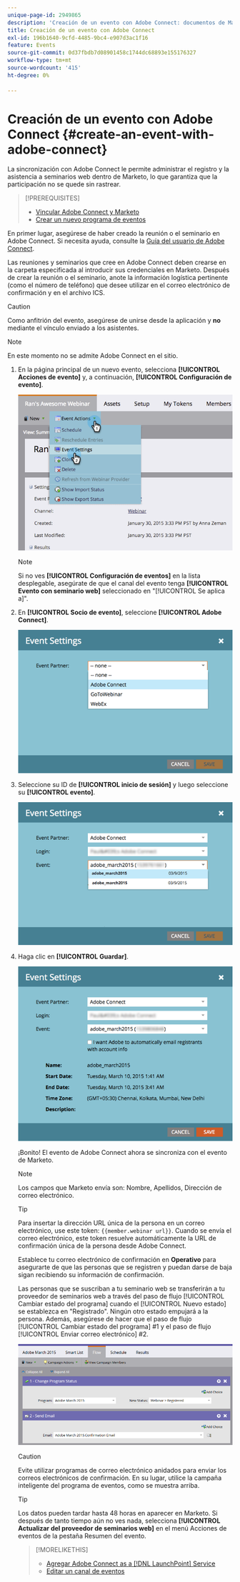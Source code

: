 ```yaml
---
unique-page-id: 2949865
description: 'Creación de un evento con Adobe Connect: documentos de Marketo, documentación del producto'
title: Creación de un evento con Adobe Connect
exl-id: 196b1640-9cfd-4485-9bc4-e907d3ac1f16
feature: Events
source-git-commit: 0d37fbdb7d08901458c1744dc68893e155176327
workflow-type: tm+mt
source-wordcount: '415'
ht-degree: 0%

---
```


# Creación de un evento con Adobe Connect {#create-an-event-with-adobe-connect}

La sincronización con Adobe Connect le permite administrar el registro y la asistencia a seminarios web dentro de Marketo, lo que garantiza que la participación no se quede sin rastrear.

>[!PREREQUISITES]
>
>* [Vincular Adobe Connect y Marketo](/help/marketo/product-docs/administration/additional-integrations/add-adobe-connect-as-a-launchpoint-service.md)
>* [Crear un nuevo programa de eventos](/help/marketo/product-docs/demand-generation/events/understanding-events/create-a-new-event-program.md)

En primer lugar, asegúrese de haber creado la reunión o el seminario en Adobe Connect. Si necesita ayuda, consulte la [Guía del usuario de Adobe Connect](https://help.adobe.com/en_US/connect/9.0/using/index.html).

Las reuniones y seminarios que cree en Adobe Connect deben crearse en la carpeta especificada al introducir sus credenciales en Marketo. Después de crear la reunión o el seminario, anote la información logística pertinente (como el número de teléfono) que desee utilizar en el correo electrónico de confirmación y en el archivo ICS.

>[!CAUTION]
>
>Como anfitrión del evento, asegúrese de unirse desde la aplicación y **no** mediante el vínculo enviado a los asistentes.

>[!NOTE]
>
>En este momento no se admite Adobe Connect en el sitio.

1. En la página principal de un nuevo evento, selecciona **[!UICONTROL Acciones de evento]** y, a continuación, **[!UICONTROL Configuración de evento]**.

   ![](assets/image2015-1-30-15-3a34-3a28.png)

   >[!NOTE]
   >
   >Si no ves **[!UICONTROL Configuración de eventos]** en la lista desplegable, asegúrate de que el canal del evento tenga **[!UICONTROL Evento con seminario web]** seleccionado en &quot;[!UICONTROL Se aplica a]&quot;.

1. En **[!UICONTROL Socio de evento]**, seleccione **[!UICONTROL Adobe Connect]**.

   ![](assets/event-settings-adobe-connect.png)

1. Seleccione su ID de **[!UICONTROL inicio de sesión]** y luego seleccione su **[!UICONTROL evento]**.

   ![](assets/event-settings-select-event-adobe-connect.png)

1. Haga clic en **[!UICONTROL Guardar]**.

   ![](assets/event-settings-overview.png)

   ¡Bonito! El evento de Adobe Connect ahora se sincroniza con el evento de Marketo.

   >[!NOTE]
   >
   >Los campos que Marketo envía son: Nombre, Apellidos, Dirección de correo electrónico.

   >[!TIP]
   >
   >Para insertar la dirección URL única de la persona en un correo electrónico, use este token: `{{member.webinar url}}`. Cuando se envía el correo electrónico, este token resuelve automáticamente la URL de confirmación única de la persona desde Adobe Connect.
   >
   >Establece tu correo electrónico de confirmación en **Operativo** para asegurarte de que las personas que se registren y puedan darse de baja sigan recibiendo su información de confirmación.

   Las personas que se suscriban a tu seminario web se transferirán a tu proveedor de seminarios web a través del paso de flujo [!UICONTROL Cambiar estado del programa] cuando el [!UICONTROL Nuevo estado] se establezca en &quot;Registrado&quot;. Ningún otro estado empujará a la persona. Además, asegúrese de hacer que el paso de flujo [!UICONTROL Cambiar estado del programa] #1 y el paso de flujo [!UICONTROL Enviar correo electrónico] #2.

   ![](assets/adobe.png)

   >[!CAUTION]
   >
   >Evite utilizar programas de correo electrónico anidados para enviar los correos electrónicos de confirmación. En su lugar, utilice la campaña inteligente del programa de eventos, como se muestra arriba.

   >[!TIP]
   >
   >Los datos pueden tardar hasta 48 horas en aparecer en Marketo. Si después de tanto tiempo aún no ves nada, selecciona **[!UICONTROL Actualizar del proveedor de seminarios web]** en el menú Acciones de eventos de la pestaña Resumen del evento.

   >[!MORELIKETHIS]
   >
   >* [Agregar Adobe Connect as a [!DNL LaunchPoint] Service](/help/marketo/product-docs/administration/additional-integrations/add-adobe-connect-as-a-launchpoint-service.md)
   >* [Editar un canal de eventos](/help/marketo/product-docs/demand-generation/events/understanding-events/edit-an-event-channel.md)

